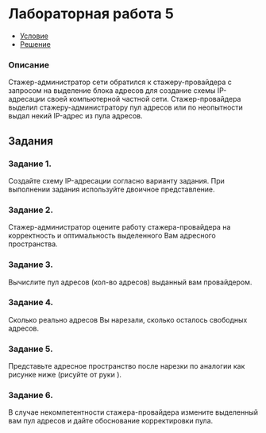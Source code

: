 # Лабораторная работа 5

- [Условие](https://temablag.github.io/BSU/computer_networks/lab5/lab5_theory.pdf)
- [Решение](https://temablag.github.io/BSU/computer_networks/lab5/master.pdf)

### Описание
Стажер-администратор сети обратился к стажеру-провайдера с запросом на выделение блока адресов для создание схемы IP-адресации
своей компьютерной частной сети. Стажер-провайдера выделил стажеру-администратору пул адресов или по
неопытности выдал некий IP-адрес из пула адресов.

## Задания

### Задание 1. 

Создайте схему IP-адресации согласно варианту задания.
При выполнении задания используйте двоичное представление.

### Задание 2.
Cтажер-администратор оцените работу стажера-провайдера на
корректность и оптимальность выделенного Вам адресного
пространства.

### Задание 3.
Вычислите пул адресов (кол-во адресов) выданный вам провайдером.

### Задание 4.
Сколько реально адресов Вы нарезали, сколько осталось свободных
адресов.

### Задание 5.
Представьте адресное пространство после нарезки по аналогии как
рисунке ниже (рисуйте от руки ).

### Задание 6.
В случае некомпетентности стажера-провайдера измените
выделенный вам пул адресов и дайте обоснование корректировки
пула.
